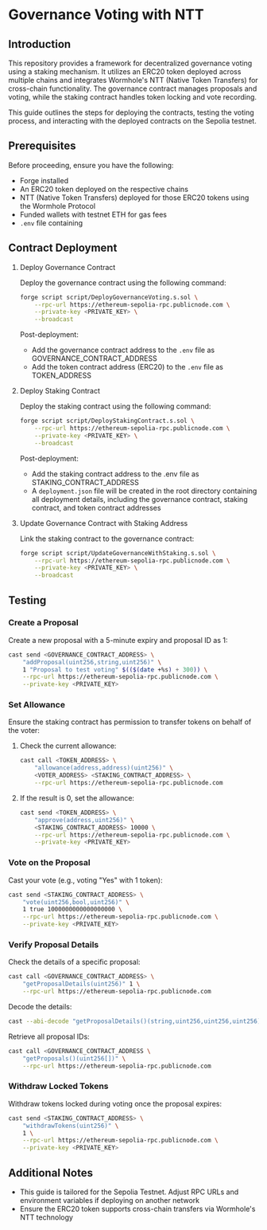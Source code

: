 # Governance Voting with NTT

## Introduction

This repository provides a framework for decentralized governance voting using a staking mechanism. It utilizes an ERC20 token deployed across multiple chains and integrates Wormhole's NTT (Native Token Transfers) for cross-chain functionality. The governance contract manages proposals and voting, while the staking contract handles token locking and vote recording.

This guide outlines the steps for deploying the contracts, testing the voting process, and interacting with the deployed contracts on the Sepolia testnet.

## Prerequisites
Before proceeding, ensure you have the following:

 - Forge installed
 - An ERC20 token deployed on the respective chains
 - NTT (Native Token Transfers) deployed for those ERC20 tokens using the Wormhole Protocol
 - Funded wallets with testnet ETH for gas fees
 - `.env` file containing

## Contract Deployment

1. Deploy Governance Contract

   Deploy the governance contract using the following command:
   
   ```bash
   forge script script/DeployGovernanceVoting.s.sol \
       --rpc-url https://ethereum-sepolia-rpc.publicnode.com \
       --private-key <PRIVATE_KEY> \
       --broadcast
   ```
   
   Post-deployment:
   
    - Add the governance contract address to the `.env` file as GOVERNANCE_CONTRACT_ADDRESS
    - Add the token contract address (ERC20) to the `.env` file as TOKEN_ADDRESS

2. Deploy Staking Contract

   Deploy the staking contract using the following command:
   
   ```bash
   forge script script/DeployStakingContract.s.sol \
       --rpc-url https://ethereum-sepolia-rpc.publicnode.com \
       --private-key <PRIVATE_KEY> \
       --broadcast
   ```
   
   Post-deployment:
   
    - Add the staking contract address to the .env file as STAKING_CONTRACT_ADDRESS
    - A `deployment.json` file will be created in the root directory containing all deployment details, including the governance contract, staking contract, and token contract addresses

3. Update Governance Contract with Staking Address

   Link the staking contract to the governance contract:
   
   ```bash
   forge script script/UpdateGovernanceWithStaking.s.sol \
       --rpc-url https://ethereum-sepolia-rpc.publicnode.com \
       --private-key <PRIVATE_KEY> \
       --broadcast
   ```

## Testing

### Create a Proposal

Create a new proposal with a 5-minute expiry and proposal ID as 1:

```bash
cast send <GOVERNANCE_CONTRACT_ADDRESS> \
    "addProposal(uint256,string,uint256)" \
    1 "Proposal to test voting" $(($(date +%s) + 300)) \
    --rpc-url https://ethereum-sepolia-rpc.publicnode.com \
    --private-key <PRIVATE_KEY>
```

### Set Allowance

Ensure the staking contract has permission to transfer tokens on behalf of the voter:

1. Check the current allowance:

   ```bash
   cast call <TOKEN_ADDRESS> \
       "allowance(address,address)(uint256)" \
       <VOTER_ADDRESS> <STAKING_CONTRACT_ADDRESS> \
       --rpc-url https://ethereum-sepolia-rpc.publicnode.com
   ```

2. If the result is 0, set the allowance:

   ```bash
   cast send <TOKEN_ADDRESS> \
       "approve(address,uint256)" \
       <STAKING_CONTRACT_ADDRESS> 10000 \
       --rpc-url https://ethereum-sepolia-rpc.publicnode.com \
       --private-key <PRIVATE_KEY>
   ```

### Vote on the Proposal

Cast your vote (e.g., voting "Yes" with 1 token):

```bash
cast send <STAKING_CONTRACT_ADDRESS> \
    "vote(uint256,bool,uint256)" \
    1 true 1000000000000000000 \
    --rpc-url https://ethereum-sepolia-rpc.publicnode.com \
    --private-key <PRIVATE_KEY>
```

### Verify Proposal Details

Check the details of a specific proposal:

```bash
cast call <GOVERNANCE_CONTRACT_ADDRESS> \
    "getProposalDetails(uint256)" 1 \
    --rpc-url https://ethereum-sepolia-rpc.publicnode.com
```

Decode the details:

```bash
cast --abi-decode "getProposalDetails()(string,uint256,uint256,uint256)" <ENCODED_DETAILS>
```

Retrieve all proposal IDs:

```bash
cast call <GOVERNANCE_CONTRACT_ADDRESS \
    "getProposals()(uint256[])" \
    --rpc-url https://ethereum-sepolia-rpc.publicnode.com
```

### Withdraw Locked Tokens

Withdraw tokens locked during voting once the proposal expires:

```bash
cast send <STAKING_CONTRACT_ADDRESS> \
    "withdrawTokens(uint256)" \
    1 \
    --rpc-url https://ethereum-sepolia-rpc.publicnode.com \
    --private-key <PRIVATE_KEY>
```

## Additional Notes

 - This guide is tailored for the Sepolia Testnet. Adjust RPC URLs and environment variables if deploying on another network
 - Ensure the ERC20 token supports cross-chain transfers via Wormhole's NTT technology

